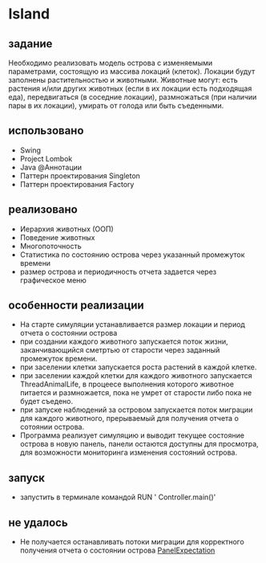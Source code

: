 # Island 
## задание
  Необходимо реализовать модель острова с изменяемыми параметрами, состоящую из массива локаций (клеток).
   Локации будут заполнены растительностью и животными. Животные могут:
   есть растения и/или других животных (если в их локации есть подходящая еда),
   передвигаться (в соседние локации),
   размножаться (при наличии пары в их локации),
   умирать от голода или быть съеденными.
## использовано
- Swing
- Project Lombok
- Java @Аннотации
- Паттерн проектирования Singleton 
- Паттерн проектирования Factory

## реализовано
- Иерархия животных (ООП)
- Поведение животных
- Многопоточность
- Статистика по состоянию острова через указанный  промежуток времени
- размер острова и периодичность отчета задается через графическое меню

## особенности реализации
- На старте симуляции  устанавливается размер локации и период отчета о состоянии острова
- при создании каждого животного запускается поток жизни, заканчивающийся сметртью от старости через заданный промежуток времени.
- при заселении клетки запускается роста растений в каждой клетке.
- при заселении каждой клетки для каждого животного запускается ThreadAnimalLife, в процеесе выполнения которого животное питается и размножается, пока не умрет от старости либо пока не будет съедено. 
- при запуске наблюдений за островом запускается поток миграции для каждого животного, прерываемый для получения отчета о сотоянии острова.
- Программа реализует симуляцию и выводит текущее состояние острова в новую панель, панели остаются доступны для просмотра, для возможности мониторинга изменения состояний острова.
## запуск
- запустить в терминале командой RUN ' Controller.main()' 

## не удалось 
- Не получается останавливать потоки миграции для корректного получения отчета о состоянии острова  [PanelExpectation](https://github.com/UBCh/Island/blob/8c032dc755af5e64fd0d86d88454b0f345fef86c/src/main/java/graphicInterface/PanelExpectation.java#L29)
